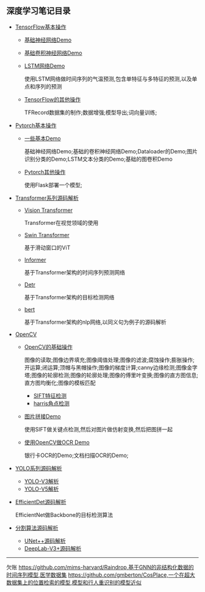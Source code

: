 ## 深度学习笔记目录

* [TensorFlow基本操作](https://github.com/lj502766817/DP_Learn/tree/main/TF)

  * [基础神经网络Demo](https://github.com/lj502766817/DP_Learn/tree/main/TF/basic_nn_demo)

  * [基础卷积神经网络Demo](https://github.com/lj502766817/DP_Learn/tree/main/TF/cnn_demo)

  * [LSTM网络Demo](https://github.com/lj502766817/DP_Learn/tree/main/TF/LSTM)

    使用LSTM网络做时间序列的气温预测,包含单特征与多特征的预测,以及单点和序列的预测

  * [TensorFlow的其他操作](https://github.com/lj502766817/DP_Learn/tree/main/TF/other)
  
    TFRecord数据集的制作;数据增强;模型导出;词向量训练;

* [Pytorch基本操作](https://github.com/lj502766817/DP_Learn/tree/main/pytorch)

  * [一些基本Demo](https://github.com/lj502766817/DP_Learn/tree/main/pytorch/basic_demo)

    基础神经网络Demo;基础的卷积神经网络Demo;Dataloader的Demo;图片识别分类的Demo;LSTM文本分类的Demo;基础的图卷积Demo

  * [Pytorch其他操作](https://github.com/lj502766817/DP_Learn/tree/main/pytorch/other)

    使用Flask部署一个模型;

* [Transformer系列源码解析](https://github.com/lj502766817/DP_Learn/tree/main/Transformer)

  * [Vision Transformer](https://github.com/lj502766817/DP_Learn/tree/main/Transformer/ViT)

    Transformer在视觉领域的使用

  * [Swin Transformer](https://github.com/lj502766817/DP_Learn/tree/main/Transformer/swintransformer)

    基于滑动窗口的ViT

  * [Informer](https://github.com/lj502766817/DP_Learn/tree/main/Transformer/Informer)

    基于Transformer架构的时间序列预测网络

  * [Detr](https://github.com/lj502766817/DP_Learn/tree/main/Transformer/detr)

    基于Transformer架构的目标检测网络
  
  * [bert](https://github.com/lj502766817/DP_Learn/tree/main/Transformer/bert/bert-tf2)
  
    基于Transformer架构的nlp网络,以同义句为例子的源码解析

* [OpenCV](https://github.com/lj502766817/DP_Learn/tree/main/opencv)

  * [OpenCV的基础操作](https://github.com/lj502766817/DP_Learn/tree/main/opencv/base)

    图像的读取;图像边界填充;图像阈值处理;图像的滤波;腐蚀操作;膨胀操作;开运算;闭运算;顶帽与黑帽操作;图像的梯度计算;canny边缘检测;图像金字塔;图像的轮廓检测;图像的轮廓处理;图像的傅里叶变换;图像的直方图信息;直方图均衡化;图像的模板匹配

    * [SIFT特征检测](https://github.com/lj502766817/DP_Learn/tree/main/opencv/base/SIFT%E7%89%B9%E5%BE%81%E6%A3%80%E6%B5%8B)
    * [harris角点检测](https://github.com/lj502766817/DP_Learn/tree/main/opencv/base/harris%E8%A7%92%E7%82%B9%E6%A3%80%E6%B5%8B)

  * [图片拼接Demo](https://github.com/lj502766817/DP_Learn/tree/main/opencv/image_stiching)

    使用SIFT做关键点检测,然后对图片做仿射变换,然后把图拼一起

  * [使用OpenCV做OCR Demo](https://github.com/lj502766817/DP_Learn/tree/main/opencv/ocr)

    银行卡OCR的Demo;文档扫描OCR的Demo;

* [YOLO系列源码解析](https://github.com/lj502766817/DP_Learn/tree/main/YOLO)

  * [YOLO-V3解析](https://github.com/lj502766817/DP_Learn/tree/main/YOLO/V3)
  * [YOLO-V5解析](https://github.com/lj502766817/DP_Learn/tree/main/YOLO/V5)

* [EfficientDet源码解析](https://github.com/lj502766817/DP_Learn/tree/main/EfficientNet)

  EfficientNet做Backbone的目标检测算法

* [分割算法源码解析](https://github.com/lj502766817/DP_Learn/tree/main/segmentation)

  * [UNet++源码解析](https://github.com/lj502766817/DP_Learn/tree/main/segmentation/Unet%2B%2B)
  * [DeepLab-V3+源码解析](https://github.com/lj502766817/DP_Learn/tree/main/segmentation/DeepLap)


---
欠账
https://github.com/mims-harvard/Raindrop,基于GNN的非结构化数据的时间序列模型,医学数据集
https://github.com/gmberton/CosPlace,一个在超大数据集上的位置检索的模型,模型和行人重识别的模型近似

    
